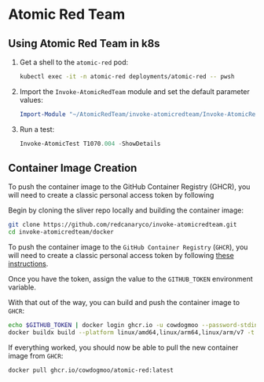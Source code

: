 # Atomic Red Team

## Using Atomic Red Team in k8s

1. Get a shell to the `atomic-red` pod:

   ```bash
   kubectl exec -it -n atomic-red deployments/atomic-red -- pwsh
   ```

1. Import the `Invoke-AtomicRedTeam` module and set the default parameter
   values:

   ```powershell
   Import-Module "~/AtomicRedTeam/invoke-atomicredteam/Invoke-AtomicRedTeam.psd1" -Force
   ```

1. Run a test:

   ```powershell
   Invoke-AtomicTest T1070.004 -ShowDetails
   ```

## Container Image Creation

To push the container image to the GitHub Container Registry (GHCR), you will
need to create a classic personal access token by following

Begin by cloning the sliver repo locally and building the container image:

```bash
git clone https://github.com/redcanaryco/invoke-atomicredteam.git
cd invoke-atomicredteam/docker
```

To push the container image to the `GitHub Container Registry` (`GHCR`), you
will need to create a classic personal access token by following
[these instructions](https://docs.github.com/en/packages/working-with-a-github-packages-registry/working-with-the-container-registry).

Once you have the token, assign the value to the `GITHUB_TOKEN` environment variable.

With that out of the way, you can build and push the container image to `GHCR`:

```bash
echo $GITHUB_TOKEN | docker login ghcr.io -u cowdogmoo --password-stdin
docker buildx build --platform linux/amd64,linux/arm64,linux/arm/v7 -t ghcr.io/cowdogmoo/atomic-red:latest --push .
```

If everything worked, you should now be able to pull the new container image
from `GHCR`:

```bash
docker pull ghcr.io/cowdogmoo/atomic-red:latest
```
